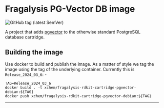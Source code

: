 # Fragalysis PG-Vector DB image

![GitHub tag (latest SemVer)](https://img.shields.io/github/v/tag/xchem/fragalysis-rdkit-cartridge-pgvector-debian)

A project that adds [pgvector] to the otherwise standard PostgreSQL
database cartridge.

## Building the image
Use docker to build and publish the image. As a matter of style
we tag the image using the tag of the underlying container.
Currently this is `Release_2024_03_6`: -

    TAG=Release_2024_03_6
    docker build . -t xchem/fragalysis-rdkit-cartridge-pgvector-debian:${TAG}
    docker push xchem/fragalysis-rdkit-cartridge-pgvector-debian:${TAG}

---

[pgvector]: https://github.com/pgvector/pgvector
